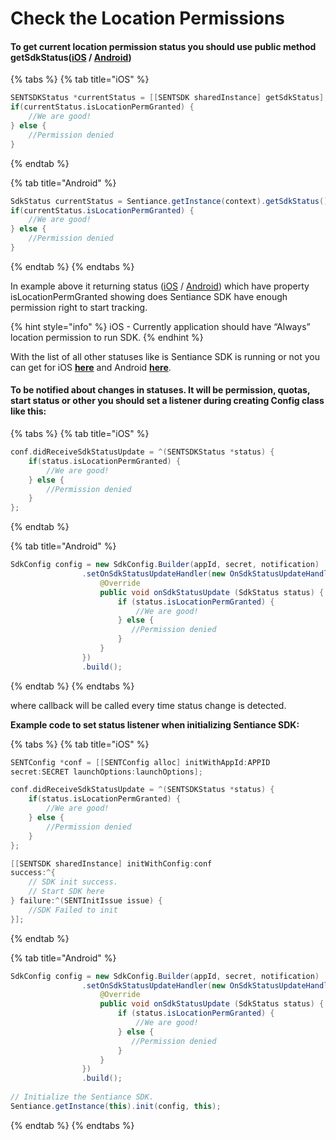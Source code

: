 # Check the Location Permissions

#### To get **current** location permission status you should use public method getSdkStatus\([iOS](../api-reference/ios/sentsdk/#getsdkstatus) / [Android](../api-reference/android/sentiance.md#getsdkstatus)\)

{% tabs %}
{% tab title="iOS" %}
```objectivec
SENTSDKStatus *currentStatus = [[SENTSDK sharedInstance] getSdkStatus];
if(currentStatus.isLocationPermGranted) {
	//We are good!
} else {
	//Permission denied
}
```
{% endtab %}

{% tab title="Android" %}
```java
SdkStatus currentStatus = Sentiance.getInstance(context).getSdkStatus();
if(currentStatus.isLocationPermGranted) {
	//We are good!
} else {
	//Permission denied
}
```
{% endtab %}
{% endtabs %}

In example above it returning status \([iOS](../api-reference/ios/sentsdk/sentsdkstatus.md) / [Android](../api-reference/android/sdkstatus/)\) which have property isLocationPermGranted showing does Sentiance SDK have enough permission right to start tracking.

{% hint style="info" %}
iOS - Currently application should have “Always” location permission to run SDK.
{% endhint %}

With the list of all other statuses like is Sentiance SDK is running or not you can get for iOS [**here**](../api-reference/ios/sentsdk/sentsdkstatus.md) and Android [**here**](../api-reference/android/sdkstatus/).

#### To be notified about changes in statuses. It will be permission, quotas, start status or other you should set a listener during creating Config class like this:

{% tabs %}
{% tab title="iOS" %}
```objectivec
conf.didReceiveSdkStatusUpdate = ^(SENTSDKStatus *status) {
	if(status.isLocationPermGranted) {
		//We are good!
	} else {
		//Permission denied
	}
};
```
{% endtab %}

{% tab title="Android" %}
```java
SdkConfig config = new SdkConfig.Builder(appId, secret, notification)
                .setOnSdkStatusUpdateHandler(new OnSdkStatusUpdateHandler() {
                    @Override
                    public void onSdkStatusUpdate (SdkStatus status) {
                        if (status.isLocationPermGranted) {
                            //We are good!
                        } else {
                           //Permission denied 
                        }
                    }
                })
                .build();
```
{% endtab %}
{% endtabs %}

where callback will be called every time status change is detected.

**Example code to set status listener when initializing Sentiance SDK:**

{% tabs %}
{% tab title="iOS" %}
```objectivec
SENTConfig *conf = [[SENTConfig alloc] initWithAppId:APPID
secret:SECRET launchOptions:launchOptions];

conf.didReceiveSdkStatusUpdate = ^(SENTSDKStatus *status) {
	if(status.isLocationPermGranted) {
		//We are good!
	} else {
		//Permission denied
	}
};

[[SENTSDK sharedInstance] initWithConfig:conf
success:^{
	// SDK init success.
	// Start SDK here
} failure:^(SENTInitIssue issue) {
	//SDK Failed to init
}];
```
{% endtab %}

{% tab title="Android" %}
```java
SdkConfig config = new SdkConfig.Builder(appId, secret, notification)
                .setOnSdkStatusUpdateHandler(new OnSdkStatusUpdateHandler() {
                    @Override
                    public void onSdkStatusUpdate (SdkStatus status) {
                        if (status.isLocationPermGranted) {
                            //We are good!
                        } else {
                           //Permission denied 
                        }
                    }
                })
                .build();
                
// Initialize the Sentiance SDK.
Sentiance.getInstance(this).init(config, this);
```
{% endtab %}
{% endtabs %}

